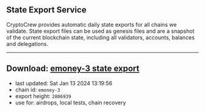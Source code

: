 ## State Export Service
CryptoCrew provides automatic daily state exports for all chains we validate. State export files can be used as genesis files and are a snapshot of the current blockchain state, including all validators, accounts, balances and delegations.

---
**Download: [emoney-3 state export](https://dl.ccvalidators.com/SERVICE/emoney/emoney-3_export_2806939.json)**
---

- last updated: Sat Jan 13 2024 13:19:56
- chain id: `emoney-3`
- export height: `2806939`
- use for: airdrops, local tests, chain recovery
